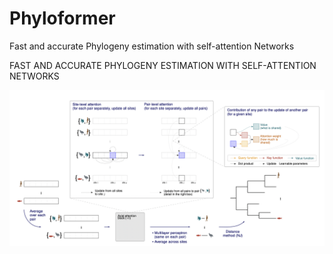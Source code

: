 # Phyloformer
Fast and accurate Phylogeny estimation with self-attention Networks

FAST AND ACCURATE PHYLOGENY ESTIMATION
WITH SELF-ATTENTION NETWORKS

![](image.png)
